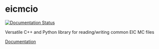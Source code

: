 # eicmcio

[![Documentation Status](https://readthedocs.org/projects/eicmcio/badge/?version=latest)](https://eicmcio.readthedocs.io/en/latest/?badge=latest)

Versatile C++ and Python library for reading/writing common EIC MC files

[Documentation](https://eicmcio.readthedocs.io)




